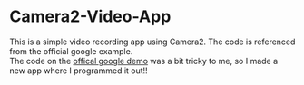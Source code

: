 # Camera2-Video-App
This is a simple video recording app using Camera2. The code is referenced from the official google example. <br>
The code on the [offical google demo](https://github.com/android/camera-samples/tree/main/Camera2Video) was a bit tricky to me, so I made a new app where I programmed it out!!
